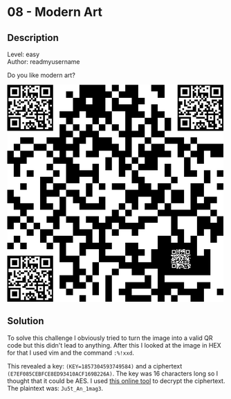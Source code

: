 # 08 - Modern Art

## Description

Level: easy<br/>
Author: readmyusername

Do you like modern art?

![Modern Art](modernart.jpg)

## Solution

To solve this challenge I obviously tried to turn the image into a valid QR code but this didn't lead to anything.
After this I looked at the image in HEX for that I used vim and the command `:%!xxd`.

This revealed a key: `(KEY=1857304593749584)` and a ciphertext `(E7EF085CEBFCE8ED93410ACF169B226A)`. The key was 16
characters long so I thought that it could be AES. I used [this online
tool](https://www.devglan.com/online-tools/aes-encryption-decryption) to decrypt the ciphertext. The plaintext was:
`Ju5t_An_1mag3`.

